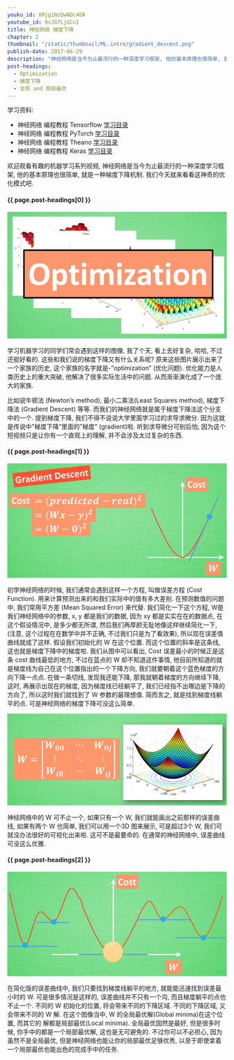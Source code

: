 ```yaml
---
youku_id: XMjg1NzQwNDc4OA
youtube_id: 9sJG7LjGCnI
title: 神经网络 梯度下降
chapter: 2
thumbnail: "/static/thumbnail/ML-intro/gradient_descent.png"
publish-date: 2017-06-29
description: "神经网络是当今为止最流行的一种深度学习框架, 他的基本原理也很简单, 就是一种梯度下降机制. 我们今天就来看看这神奇的优化模式吧.学习机器学习的同学们常会遇到这样的图像, 我了个天, 看上去好复杂, 哈哈, 不过还挺好看的. 这些和我们说的梯度下降又有什么关系呢? 原来这些图片展示出来了一个家族的历史, 这个家族的名字就是-”optimization” (优化问题). 优化能力是人类历史上的重大突破, 他解决了很多实际生活中的问题. 从而渐渐演化成了一个庞大的家族."
post-headings:
  - Optimization
  - 梯度下降
  - 全局 and 局部最优
---
```


学习资料:
  * 神经网络 编程教程 Tensorflow [学习目录](/tutorials/machine-learning/tensorflow/)
  * 神经网络 编程教程 PyTorch [学习目录](/tutorials/machine-learning/torch/)
  * 神经网络 编程教程 Theano [学习目录](/tutorials/machine-learning/theano/)
  * 神经网络 编程教程 Keras [学习目录](/tutorials/machine-learning/keras/)
  
欢迎观看有趣的机器学习系列视频, 神经网络是当今为止最流行的一种深度学习框架, 他的基本原理也很简单, 就是一种梯度下降机制. 我们今天就来看看这神奇的优化模式吧.

<h4 class="tut-h4-pad" id="{{ page.post-headings[0] }}">{{ page.post-headings[0] }}</h4>

<img class="course-image" src="/static/results/ML_intro/gd2.png">

学习机器学习的同学们常会遇到这样的图像, 我了个天, 看上去好复杂, 哈哈, 不过还挺好看的. 这些和我们说的梯度下降又有什么关系呢? 原来这些图片展示出来了一个家族的历史, 这个家族的名字就是-”optimization” (优化问题). 优化能力是人类历史上的重大突破, 他解决了很多实际生活中的问题. 从而渐渐演化成了一个庞大的家族.

比如说牛顿法 (Newton’s method), 最小二乘法(Least Squares method), 梯度下降法 (Gradient Descent) 等等. 而我们的神经网络就是属于梯度下降法这个分支中的一个. 提到梯度下降, 我们不得不说说大学里面学习过的求导求微分. 因为这就是传说中”梯度下降”里面的”梯度” (gradient)啦. 听到求导微分可别后怕, 因为这个短视频只是让你有一个直观上的理解, 并不会涉及太过复杂的东西.




<h4 class="tut-h4-pad" id="{{ page.post-headings[1] }}">{{ page.post-headings[1] }}</h4>

<img class="course-image" src="/static/results/ML_intro/gd3.png">

初学神经网络的时候, 我们通常会遇到这样一个方程, 叫做误差方程 (Cost Function). 用来计算预测出来的和我们实际中的值有多大差别. 在预测数值的问题中, 我们常用平方差 (Mean Squared Error) 来代替. 我们简化一下这个方程, W是我们神经网络中的参数, x, y 都是我们的数据, 因为 xy 都是实实在在的数据点, 在这个假设情况中, 是多少都无所谓, 然后我们再厚颜无耻地像这样继续简化一下, (注意, 这个过程在在数学中并不正确, 不过我们只是为了看效果), 所以现在误差值曲线就成了这样. 假设我们初始化的 W 在这个位置. 而这个位置的斜率是这条线, 这也就是梯度下降中的梯度啦. 我们从图中可以看出, Cost 误差最小的时候正是这条 cost 曲线最低的地方, 不过在蓝点的 W 却不知道这件事情, 他目前所知道的就是梯度线为自己在这个位置指出的一个下降方向, 我们就要朝着这个蓝色梯度的方向下降一点点. 在做一条切线, 发现我还能下降, 那我就朝着梯度的方向继续下降, 这时, 再展示出现在的梯度, 因为梯度线已经躺平了, 我们已经指不出哪边是下降的方向了, 所以这时我们就找到了 W 参数的最理想值. 简而言之, 就是找到梯度线躺平的点. 可是神经网络的梯度下降可没这么简单.

<img class="course-image" src="/static/results/ML_intro/gd4.png">

神经网络中的 W 可不止一个, 如果只有一个 W, 我们就能画出之前那样的误差曲线, 如果有两个 W 也简单, 我们可以用一个3D 图来展示, 可是超过3个 W, 我们可就没办法很好的可视化出来啦. 这可不是最要命的. 在通常的神经网络中, 误差曲线可没这么优雅.





<h4 class="tut-h4-pad" id="{{ page.post-headings[2] }}">{{ page.post-headings[2] }}</h4>

<img class="course-image" src="/static/results/ML_intro/gd5.png">

在简化版的误差曲线中, 我们只要找到梯度线躺平的地方, 就能能迅速找到误差最小时的 W. 可是很多情况是这样的, 误差曲线并不只有一个沟, 而且梯度躺平的点也不止一个. 不同的 W 初始化的位置, 将会带来不同的下降区域. 不同的下降区域, 又会带来不同的 W 解. 在这个图像当中, W 的全局最优解(Global minima)在这个位置, 而其它的 解都是局部最优(Local minima). 全局最优固然是最好, 但是很多时候, 你手中的都是一个局部最优解, 这也是无可避免的. 不过你可以不必担心, 因为虽然不是全局最优, 但是神经网络也能让你的局部最优足够优秀, 以至于即使拿着一个局部最优也能出色的完成手中的任务.

